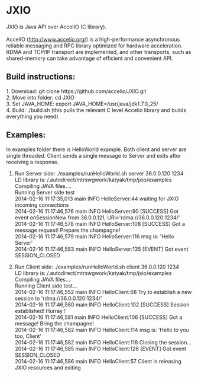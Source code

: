 <h1>JXIO</h1>

JXIO is Java API over AccelIO (C library).</br>  
AccelIO (http://www.accelio.org/) is a high-performance asynchronous reliable messaging and RPC library optimized for hardware acceleration. RDMA and TCP/IP transport are implemented, and other transports, such as shared-memory can take advantage of efficient and convenient API.


<h2>Build instructions:</h2>
1. Download: git clone https://github.com/accelio/JXIO.git</br>
2. Move into folder: cd JXIO</br>
3. Set JAVA_HOME: export JAVA_HOME=/usr/java/jdk1.7.0_25/</br>
4. Build: ./build.sh (this pulls the relevant C level Accelio library and builds everything you need)</br>

<h2>Examples:</h2>
In examples folder there is HelloWorld example. Both client and server are single threaded. Client sends a single message
to Server and exits after receiving a response.</br>

1. Run Server side: ./examples/runHelloWorld.sh server 36.0.0.120 1234</br>
LD library is: /.autodirect/mtrswgwork/katyak/tmp/jxio/examples</br>
Compiling JAVA files....</br>
Running Server side test</br>
2014-02-16 11:17:35,013 main INFO  HelloServer:44 waiting for JXIO incoming connections</br>
2014-02-16 11:17:46,576 main INFO  HelloServer:90 [SUCCESS] Got event onSessionNew from 36.0.0.121, URI='rdma://36.0.0.120:1234/'</br>
2014-02-16 11:17:46,578 main INFO  HelloServer:108 [SUCCESS] Got a message request! Prepare the champagne!</br>
2014-02-16 11:17:46,579 main INFO  HelloServer:116 msg is: 'Hello Server'</br>
2014-02-16 11:17:46,583 main INFO  HelloServer:135 [EVENT] Got event SESSION_CLOSED</br>

2. Run Client side: ./examples/runHelloWorld.sh client 36.0.0.120 1234</br>
LD library is: /.autodirect/mtrswgwork/katyak/tmp/jxio/examples</br>
Compiling JAVA files....</br>
Running Client side test...</br>
2014-02-16 11:17:46,552 main INFO  HelloClient:68 Try to establish a new session to 'rdma://36.0.0.120:1234/'</br>
2014-02-16 11:17:46,580 main INFO  HelloClient:102 [SUCCESS] Session established! Hurray !</br>
2014-02-16 11:17:46,581 main INFO  HelloClient:106 [SUCCESS] Got a message! Bring the champagne!</br>
2014-02-16 11:17:46,582 main INFO  HelloClient:114 msg is: 'Hello to you too, Client'</br>
2014-02-16 11:17:46,582 main INFO  HelloClient:118 Closing the session...</br>
2014-02-16 11:17:46,585 main INFO  HelloClient:126 [EVENT] Got event SESSION_CLOSED</br>
2014-02-16 11:17:46,586 main INFO  HelloClient:57 Client is releasing JXIO resources and exiting</br>


